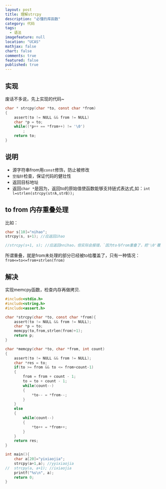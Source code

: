 ```yaml
---
layout: post
title: 理解strcpy
description: "必懂的库函数"
category: 代码
tags: 
  - 语法
imagefeature: null
location: "UCAS"
mathjax: false
chart: false
comments: true
featured: false
published: true
---
```


## 实现
废话不多说，先上实现的代码~
```c
char * strcpy(char *to, const char *from)
{
	assert(to != NULL && from != NULL)
	char *p = to;
	while((*p++ == *from++) != '\0')
		;
	return to;
}
```
## 说明
*	源字符串from用`const`修饰，防止被修改
*	`空指针`检查，保证代码的健壮性
*	返回目标地址
*	返回`char *`是因为，返回to的原始值使函数能够支持链式表达式,如：`int l=strlen(strcpy(strA,strB));`

## to from 内存重叠处理
比如：
```c
char s[10]="nihao";
strcpy(s, s+1); //应返回ihao

//strcpy(s+1, s); //应返回nnihao，但实际会报错，`因为to与from重叠了，把'\0'覆盖了`
```

所谓重叠，就是from未处理的部分已经被to给覆盖了，只有一种情况：`from<=to<=from+strlen(from)`

## 解决
实现memcpy函数，检查内存再做拷贝.
```c
#include<stdio.h>
#include<string.h>
#include<assert.h>

char *strcpy(char *to, const char *from){
	assert(to != NULL && from != NULL);
	char *p = to;
	memcpy(to,from,strlen(from)+1);
	return p;
}

char *memcpy(char *to, char *from, int count)
{
	assert(to != NULL && from != NULL);
	char *res = to;
	if(to >= from && to <= from+count-1)
	{
		from = from + count - 1;
		to = to + count - 1;
		while(count--)
		{
			*to-- = *from--;
		}
	}
	else
	{
		while(count--)
		{
			*to++ = *from++;
		}
	}
	return res;
}

int main(){
	char a[20]="yixiaojia";
	strcpy(a+1,a); //yyixiaojia
//	strcpy(a, a+1); //ixiaojia
	printf("%s\n", a);
	return 0;
}
```
